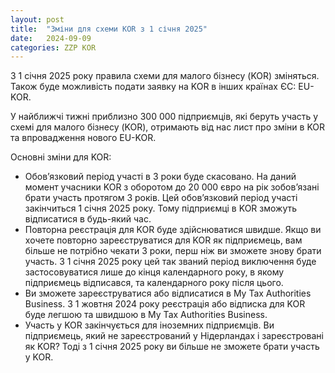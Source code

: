 ```yaml
---
layout: post
title:  "Зміни для схеми KOR з 1 січня 2025"
date:   2024-09-09
categories: ZZP KOR
---
```

З 1 січня 2025 року правила схеми для малого бізнесу (KOR) зміняться. Також буде можливість подати заявку на KOR в інших країнах ЄС: EU-KOR.

У найближчі тижні приблизно 300 000 підприємців, які беруть участь у схемі для малого бізнесу (KOR), отримають від нас лист про зміни в KOR та впровадження нового EU-KOR.

Основні зміни для KOR:
- Обов’язковий період участі в 3 роки буде скасовано. На даний момент учасники KOR з оборотом до 20 000 євро на рік зобов’язані брати участь протягом 3 років. Цей обов’язковий період участі закінчиться 1 січня 2025 року. Тому підприємці в KOR зможуть відписатися в будь-який час.
- Повторна реєстрація для KOR буде здійснюватися швидше. Якщо ви хочете повторно зареєструватися для KOR як підприємець, вам більше не потрібно чекати 3 роки, перш ніж ви зможете знову брати участь. З 1 січня 2025 року цей так званий період виключення буде застосовуватися лише до кінця календарного року, в якому підприємець відписався, та календарного року після цього.
- Ви зможете зареєструватися або відписатися в My Tax Authorities Business. З 1 жовтня 2024 року реєстрація або відписка для KOR буде легшою та швидшою в My Tax Authorities Business.
- Участь у KOR закінчується для іноземних підприємців. Ви підприємець, який не зареєстрований у Нідерландах і зареєстровані як KOR? Тоді з 1 січня 2025 року ви більше не зможете брати участь у KOR.